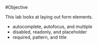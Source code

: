 #Objective

This lab looks at laying out form elements.

- autocomplete, autofocus, and multiple
- disabled, readonly, and placeholder
- required, pattern, and title
